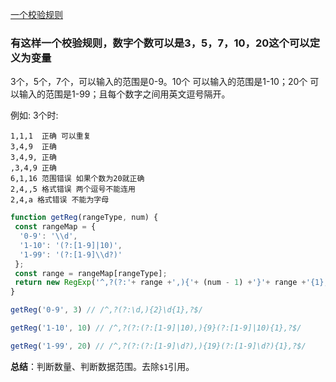 

[一个校验规则](https://segmentfault.com/q/1010000019285213?_ea=11767878)

### 有这样一个校验规则，数字个数可以是3，5，7，10，20这个可以定义为变量

3个，5个，7个，可以输入的范围是0-9。10个 可以输入的范围是1-10；20个 可以输入的范围是1-99；且每个数字之间用英文逗号隔开。

例如: 3个时:
```
1,1,1  正确 可以重复   
3,4,9  正确 
3,4,9, 正确
,3,4,9 正确 
6,1,16 范围错误 如果个数为20就正确
2,4,,5 格式错误 两个逗号不能连用
2,4,a 格式错误 不能为字母
```

```javascript
function getReg(rangeType, num) {
 const rangeMap = {
  '0-9': '\\d',
  '1-10': '(?:[1-9]|10)',
  '1-99': '(?:[1-9]\\d?)'
 };
 const range = rangeMap[rangeType];
 return new RegExp('^,?(?:'+ range +',){'+ (num - 1) +'}'+ range +'{1},?$');
}

getReg('0-9', 3) // /^,?(?:\d,){2}\d{1},?$/

getReg('1-10', 10) // /^,?(?:(?:[1-9]|10),){9}(?:[1-9]|10){1},?$/

getReg('1-99', 20) // /^,?(?:(?:[1-9]\d?),){19}(?:[1-9]\d?){1},?$/

```

**总结**：判断数量、判断数据范围。去除`$1`引用。

